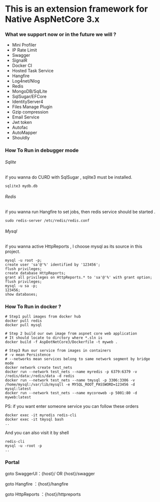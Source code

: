 # This is an extension framework for Native AspNetCore 3.x

### What we support now or in the future we will ?

- Mini Profiler
- IP Rate Limit
- Swagger
- SignalR
- Docker CI
- Hosted Task Service
- Hangfire
- Log4net/Nlog
- Redis
- MongoDB/SqlLite
- SqlSugar/EFCore
- IdentityServer4
- Files Manage Plugin
- Gzip compression
- Email Service
- Jwt token
- Autofac
- AutoMapper
- Shouldly

### How To Run in debugger mode

###### Sqlite

if you wanna do CURD with SqlSugar , sqlite3 must be installed.

```shell
sqlite3 mydb.db
```

###### Redis

if  you wanna run Hangfire to set jobs, then redis service should be started .

```shell
sudo redis-server /etc/redis/redis.conf
```

###### Mysql 

if you wanna active HttpReports , I choose mysql as its source in this project.

```shell
mysql -u root -p;
create user 'sa'@'%' identified by '123456';
flush privileges;
create database HttpReports;
grant all privileges on HttpReports.* to 'sa'@'%' with grant option;
flush privileges;
mysql -u sa -p;
123456;
show databases;
```

### How To Run in docker ?

```shell
# Step1 pull images from docker hub
docker pull redis
docker pull mysql

# Step 2 build our own image from aspnet core web application
# It should locate to dirctory where *.sln is 
docker build -f AspDotNetCore3/Dockerfile -t myweb .

# Step3 Run our service from images in containers
# -v mean Persistence
# --networks mean services belong to same network segment by bridge mode
docker network create test_nets
docker run --network test_nets --name myredis -p 6379:6379 -v /redis/data:/redis/data -d redis
docker run --network test_nets --name tmysql -p 3306:3306 -v /home/mysql:/var/lib/mysqll -e MYSQL_ROOT_PASSWORD=123456 -d mysql:latest
docker run --network test_nets --name mycoreweb -p 5001:80 -d myweb:latest

```

PS: if you want enter someone service you can follow these orders

```shell
docker exec -it myredis redis-cli
docker exec -it tmysql bash
..
```

And you can also visit it by shell

```shell
redis-cli
mysql -u -root -p
..
```



### Portal

goto SwaggerUI：{host}/  OR  {host}/swagger

goto Hangfire ：{host}/hangfire 

goto HttpReports ：{host}/httpreports



